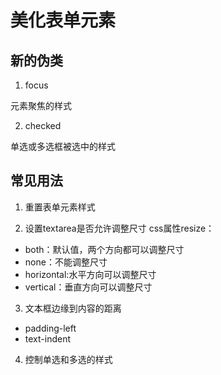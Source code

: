 # 美化表单元素

## 新的伪类
1. focus

元素聚焦的样式

2. checked

单选或多选框被选中的样式

## 常见用法
1. 重置表单元素样式

2. 设置textarea是否允许调整尺寸
css属性resize：
- both：默认值，两个方向都可以调整尺寸
- none：不能调整尺寸
- horizontal:水平方向可以调整尺寸
- vertical：垂直方向可以调整尺寸

3. 文本框边缘到内容的距离
- padding-left
- text-indent

4. 控制单选和多选的样式